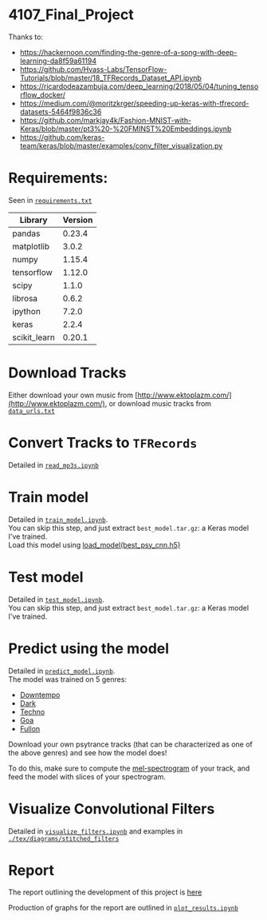 # 4107_Final_Project

Thanks to:

* https://hackernoon.com/finding-the-genre-of-a-song-with-deep-learning-da8f59a61194
* https://github.com/Hvass-Labs/TensorFlow-Tutorials/blob/master/18_TFRecords_Dataset_API.ipynb
* https://ricardodeazambuja.com/deep_learning/2018/05/04/tuning_tensorflow_docker/
* https://medium.com/@moritzkrger/speeding-up-keras-with-tfrecord-datasets-5464f9836c36
* https://github.com/markjay4k/Fashion-MNIST-with-Keras/blob/master/pt3%20-%20FMINST%20Embeddings.ipynb
* https://github.com/keras-team/keras/blob/master/examples/conv_filter_visualization.py

# Requirements:

Seen in [`requirements.txt`](./py/requirements.txt)

|Library|Version|
|-------|-------|
|pandas|0.23.4|
|matplotlib|3.0.2|
|numpy|1.15.4|
|tensorflow|1.12.0|
|scipy|1.1.0|
|librosa|0.6.2|
|ipython|7.2.0|
|keras|2.2.4|
|scikit_learn|0.20.1|

# Download Tracks

Either download your own music from [http://www.ektoplazm.com/](http://www.ektoplazm.com/), 
or 
download music tracks from [`data_urls.txt`](./data_urls.txt)

# Convert Tracks to `TFRecords`

Detailed in [`read_mp3s.ipynb`](./read_mp3s.ipynb)

# Train model 

Detailed in [`train_model.ipynb`](./train_model.ipynb).  
You can skip this step, and just extract `best_model.tar.gz`: a Keras model
I've trained.   
Load this model using [load_model(best_psy_cnn.h5)](https://stackoverflow.com/a/43263973/8822734)

# Test model 

Detailed in [`test_model.ipynb`](./test_model.ipynb).  
You can skip this step, and just extract `best_model.tar.gz`: a Keras model
I've trained.   

# Predict using the model

Detailed in [`predict_model.ipynb`](./predict_model.ipynb).   
The model was trained on 5 genres:
* [Downtempo](http://www.ektoplazm.com/style/downtempo)
* [Dark](http://www.ektoplazm.com/style/darkpsy)
* [Techno](http://www.ektoplazm.com/style/techno)
* [Goa](http://www.ektoplazm.com/style/goa)
* [Fullon](http://www.ektoplazm.com/style/full-on)

Download your own psytrance tracks (that can be characterized as one of the
above genres) and see how the model does!

To do this, make sure to compute the [mel-spectrogram](https://librosa.github.io/librosa/generated/librosa.feature.melspectrogram.html)
of your track, and feed the model with slices of your spectrogram.

# Visualize Convolutional Filters

Detailed in [`visualize_filters.ipynb`](./visualize_filters.ipynb) and 
examples in [`./tex/diagrams/stitched_filters`](./tex/diagrams/)

# Report

The report outlining the development of this project is [here](./tex/report.pdf)

Production of graphs for the report are outlined in [`plot_results.ipynb`](./plot_results.ipynb)
